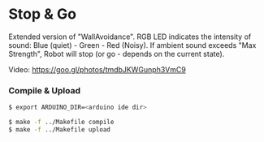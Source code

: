 Stop & Go
=========
Extended version of "WallAvoidance".
RGB LED indicates the intensity of sound: Blue (quiet) - Green - Red (Noisy).
If ambient sound exceeds "Max Strength", Robot will stop (or go - depends on the current state).

Video: https://goo.gl/photos/tmdbJKWGunph3VmC9

### Compile & Upload
```sh
$ export ARDUINO_DIR=<arduino ide dir>

$ make -f ../Makefile compile
$ make -f ../Makefile upload
```
